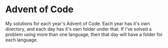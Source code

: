 Advent of Code
==============

My solutions for each year's Advent of Code. Each year has it's own directory,
and each day has it's own folder under that. If I've solved a problem using more
than one language, then that day will have a folder for each language.


